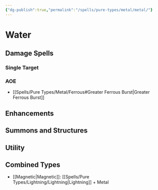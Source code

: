 ```yaml
---
{"dg-publish":true,"permalink":"/spells/pure-types/metal/metal/"}
---
```


# Water
## Damage Spells

### Single Target

### AOE
- [[Spells/Pure Types/Metal/Ferrous#Greater Ferrous Burst\|Greater Ferrous Burst]]
## Enhancements

## Summons and Structures

## Utility

## Combined Types
- [[Magnetic\|Magnetic]]: [[Spells/Pure Types/Lightning/Lightning\|Lightning]] + Metal
